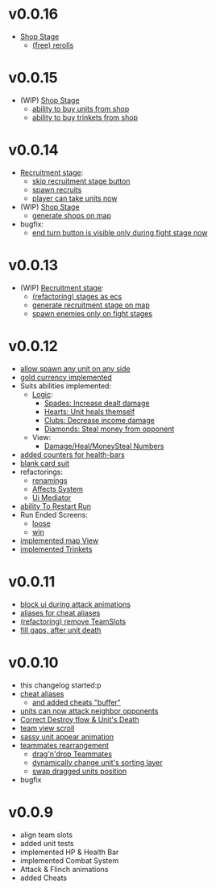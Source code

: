 # v0.0.16
- [Shop Stage](https://github.com/rapushka/deck_scaler/issues/152)
  - [(free) rerolls](https://github.com/rapushka/deck_scaler/issues/221)

# v0.0.15
- (WIP) [Shop Stage](https://github.com/rapushka/deck_scaler/issues/152)
  - [ability to buy units from shop](https://github.com/rapushka/deck_scaler/issues/216)
  - [ability to buy trinkets from shop](https://github.com/rapushka/deck_scaler/issues/218)

# v0.0.14
- [Recruitment stage](https://github.com/rapushka/deck_scaler/issues/156):
  - [skip recruitment stage button](https://github.com/rapushka/deck_scaler/issues/204)
  - [spawn recruits](https://github.com/rapushka/deck_scaler/issues/206)
  - [player can take units now](https://github.com/rapushka/deck_scaler/pull/211)
- (WIP) [Shop Stage](https://github.com/rapushka/deck_scaler/issues/152)
  - [generate shops on map](https://github.com/rapushka/deck_scaler/issues/152)
- bugfix:
  - [end turn button is visible only during fight stage now](https://github.com/rapushka/deck_scaler/pull/213)

# v0.0.13
- (WIP) [Recruitment stage](https://github.com/rapushka/deck_scaler/issues/156):
  - [(refactoring) stages as ecs](https://github.com/rapushka/deck_scaler/issues/194)
  - [generate recruitment stage on map](https://github.com/rapushka/deck_scaler/issues/198)
  - [spawn enemies only on fight stages](https://github.com/rapushka/deck_scaler/pull/203)


# v0.0.12
- [allow spawn any unit on any side](https://github.com/rapushka/deck_scaler/pull/120)
- [gold currency implemented](https://github.com/rapushka/deck_scaler/pull/131)
- Suits abilities implemented:
  - [Logic](https://github.com/rapushka/deck_scaler/issues/125):
    - [Spades: Increase dealt damage](https://github.com/rapushka/deck_scaler/pull/132)
    - [Hearts: Unit heals themself](https://github.com/rapushka/deck_scaler/issues/128)
    - [Clubs: Decrease income damage](https://github.com/rapushka/deck_scaler/pull/137)
    - [Diamonds: Steal money from opponent](https://github.com/rapushka/deck_scaler/pull/136)
  - View:
    - [Damage/Heal/MoneySteal Numbers](https://github.com/rapushka/deck_scaler/pull/168)
- [added counters for health-bars](https://github.com/rapushka/deck_scaler/pull/134)
- [blank card suit](https://github.com/rapushka/deck_scaler/pull/139)
- refactorings:
  - [renamings](https://github.com/rapushka/deck_scaler/pull/124)
  - [Affects System](https://github.com/rapushka/deck_scaler/pull/157)
  - [Ui Mediator](https://github.com/rapushka/deck_scaler/pull/158)
- [ability To Restart Run](https://github.com/rapushka/deck_scaler/issues/150)
- Run Ended Screens:
  - [loose](https://github.com/rapushka/deck_scaler/pull/165)
  - [win](https://github.com/rapushka/deck_scaler/issues/154)
- [implemented map View](https://github.com/rapushka/deck_scaler/issues/148)
- [implemented Trinkets](https://github.com/rapushka/deck_scaler/issues/184)

# v0.0.11
- [block ui during attack animations](https://github.com/rapushka/deck_scaler/pull/107)
- [aliases for cheat aliases](https://github.com/rapushka/deck_scaler/pull/109)
- [(refactoring) remove TeamSlots](https://github.com/rapushka/deck_scaler/pull/114)
- [fill gaps, after unit death](https://github.com/rapushka/deck_scaler/pull/117)

# v0.0.10
- this changelog started:p
- [cheat aliases](https://github.com/rapushka/deck_scaler/pull/66)
  - [and added cheats "buffer"](https://github.com/rapushka/deck_scaler/pull/68)
- [units can now attack neighbor opponents](https://github.com/rapushka/deck_scaler/issues/71)
- [Correct Destroy flow & Unit's Death](https://github.com/rapushka/deck_scaler/issues/80)
- [team view scroll](https://github.com/rapushka/deck_scaler/pull/91)
- [sassy unit appear animation](https://github.com/rapushka/deck_scaler/pull/97)
- [teammates rearrangement](https://github.com/rapushka/deck_scaler/issues/95)
  - [drag'n'drop Teammates](https://github.com/rapushka/deck_scaler/pull/101)
  - [dynamically change unit's sorting layer](https://github.com/rapushka/deck_scaler/pull/103)
  - [swap dragged units position](https://github.com/rapushka/deck_scaler/pull/106)
- bugfix

# v0.0.9
- align team slots
- added unit tests
- implemented HP & Health Bar
- implemented Combat System
- Attack & Flinch animations
- added Cheats
